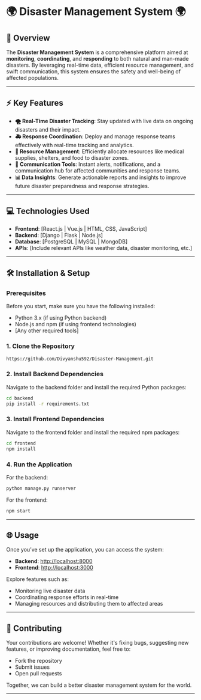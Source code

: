# 🌍 **Disaster Management System** 🌍

## 🚀 **Overview**

The **Disaster Management System** is a comprehensive platform aimed at **monitoring**, **coordinating**, and **responding** to both natural and man-made disasters. By leveraging real-time data, efficient resource management, and swift communication, this system ensures the safety and well-being of affected populations.

---

## ⚡ **Key Features**

- **🌪️ Real-Time Disaster Tracking**: Stay updated with live data on ongoing disasters and their impact.
- **🚑 Response Coordination**: Deploy and manage response teams effectively with real-time tracking and analytics.
- **🔧 Resource Management**: Efficiently allocate resources like medical supplies, shelters, and food to disaster zones.
- **📢 Communication Tools**: Instant alerts, notifications, and a communication hub for affected communities and response teams.
- **📊 Data Insights**: Generate actionable reports and insights to improve future disaster preparedness and response strategies.

---

## 💻 **Technologies Used**

- **Frontend**: [React.js | Vue.js | HTML, CSS, JavaScript]
- **Backend**: [Django | Flask | Node.js]
- **Database**: [PostgreSQL | MySQL | MongoDB]
- **APIs**: [Include relevant APIs like weather data, disaster monitoring, etc.]

---

## 🛠️ **Installation & Setup**

### Prerequisites

Before you start, make sure you have the following installed:

- Python 3.x (if using Python backend)
- Node.js and npm (if using frontend technologies)
- [Any other required tools]

### 1. Clone the Repository

```bash
https://github.com/Divyanshu592/Disaster-Management.git
```

### 2. Install Backend Dependencies

Navigate to the backend folder and install the required Python packages:

```bash
cd backend
pip install -r requirements.txt
```

### 3. Install Frontend Dependencies

Navigate to the frontend folder and install the required npm packages:

```bash
cd frontend
npm install
```

### 4. Run the Application

For the backend:

```bash
python manage.py runserver
```

For the frontend:

```bash
npm start
```

---

## 🌐 **Usage**

Once you’ve set up the application, you can access the system:

- **Backend**: [http://localhost:8000](http://localhost:8000)
- **Frontend**: [http://localhost:3000](http://localhost:3000)

Explore features such as:

- Monitoring live disaster data
- Coordinating response efforts in real-time
- Managing resources and distributing them to affected areas

---

## 🤝 **Contributing**

Your contributions are welcome! Whether it's fixing bugs, suggesting new features, or improving documentation, feel free to:

- Fork the repository
- Submit issues
- Open pull requests

Together, we can build a better disaster management system for the world.

---
